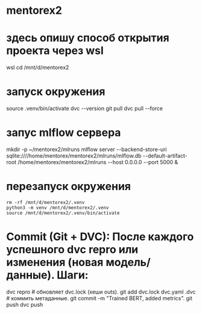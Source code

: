 ﻿# mentorex2
# здесь опишу способ открытия проекта через wsl 
wsl 
cd /mnt/d/mentorex2

# запуск окружения 
source .venv/bin/activate
dvc --version
git pull 
dvc pull --force

# запус mlflow сервера
mkdir -p ~/mentorex2/mlruns
mlflow server --backend-store-uri sqlite:////home/mentorex/mentorex2/mlruns/mlflow.db --default-artifact-root /home/mentorex/mentorex2/mlruns --host 0.0.0.0 --port 5000 &

# перезапуск окружения
    rm -rf /mnt/d/mentorex2/.venv
    python3 -m venv /mnt/d/mentorex2/.venv
    source /mnt/d/mentorex2/.venv/bin/activate
    
# Commit (Git + DVC): После каждого успешного dvc repro или изменения (новая модель/данные). Шаги:

dvc repro # обновляет dvc.lock (хеши outs).
git add dvc.lock dvc.yaml .dvc # коммить метаданные.
git commit -m "Trained BERT, added metrics".
git push
dvc push



